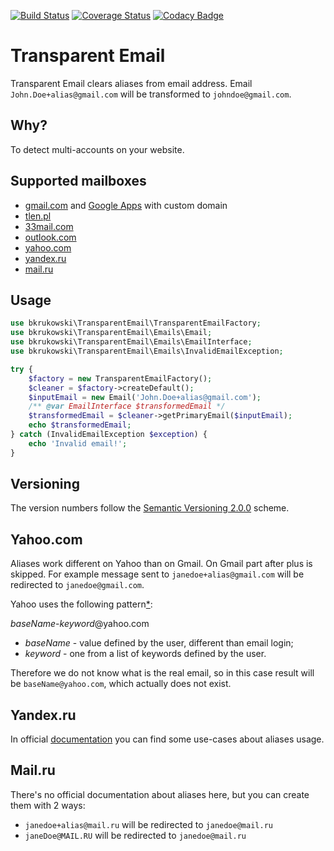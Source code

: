 [![Build Status](https://travis-ci.org/bkrukowski/transparent-email.svg?branch=master)](https://travis-ci.org/bkrukowski/transparent-email)
[![Coverage Status](https://coveralls.io/repos/github/bkrukowski/transparent-email/badge.svg?branch=master)](https://coveralls.io/github/bkrukowski/transparent-email?branch=master)
[![Codacy Badge](https://api.codacy.com/project/badge/Grade/7f5196c71a7349a4b04228bbafb72c13)](https://www.codacy.com/app/bartlomiej-krukowski/transparent-email?utm_source=github.com&amp;utm_medium=referral&amp;utm_content=bkrukowski/transparent-email&amp;utm_campaign=Badge_Grade)

# Transparent Email

Transparent Email clears aliases from email address. Email `John.Doe+alias@gmail.com` will be transformed to `johndoe@gmail.com`.

## Why?

To detect multi-accounts on your website.

## Supported mailboxes

* [gmail.com](https://gmail.com) and [Google Apps](https://apps.google.com) with custom domain
* [tlen.pl](http://tlen.pl)
* [33mail.com](https://www.33mail.com)
* [outlook.com](http://outlook.com)
* [yahoo.com](http://mail.yahoo.com)
* [yandex.ru](https://yandex.ru/)
* [mail.ru](https://mail.ru/)

## Usage

```php
use bkrukowski\TransparentEmail\TransparentEmailFactory;
use bkrukowski\TransparentEmail\Emails\Email;
use bkrukowski\TransparentEmail\Emails\EmailInterface;
use bkrukowski\TransparentEmail\Emails\InvalidEmailException;

try {
    $factory = new TransparentEmailFactory();
    $cleaner = $factory->createDefault();
    $inputEmail = new Email('John.Doe+alias@gmail.com');
    /** @var EmailInterface $transformedEmail */
    $transformedEmail = $cleaner->getPrimaryEmail($inputEmail);
    echo $transformedEmail;
} catch (InvalidEmailException $exception) {
    echo 'Invalid email!';
}
```

## Versioning

The version numbers follow the [Semantic Versioning 2.0.0](http://semver.org/) scheme.

## Yahoo.com

Aliases work different on Yahoo than on Gmail. On Gmail part after plus is skipped.
For example message sent to `janedoe+alias@gmail.com` will be redirected to `janedoe@gmail.com`.

Yahoo uses the following pattern[*](https://help.yahoo.com/kb/SLN16026.html):

*baseName*-*keyword*@yahoo.com

* *baseName* - value defined by the user, different than email login;
* *keyword* - one from a list of keywords defined by the user.

Therefore we do not know what is the real email, so in this case result will be `baseName@yahoo.com`,
which actually does not exist.

## Yandex.ru
In official [documentation](https://yandex.com/support/mail/web/preferences/about-sender/additional-addresses.html) you can find some use-cases about aliases usage.

## Mail.ru
There's no official documentation about aliases here, but you can create them with 2 ways:
* `janedoe+alias@mail.ru` will be redirected to `janedoe@mail.ru`
* `janeDoe@MAIL.RU` will be redirected to `janedoe@mail.ru`